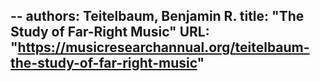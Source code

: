 --
authors: Teitelbaum, Benjamin R.
title: "The Study of Far-Right Music"
URL: "https://musicresearchannual.org/teitelbaum-the-study-of-far-right-music"
---
